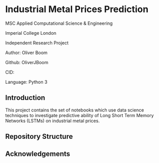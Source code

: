 # Industrial Metal Prices Prediction

MSC Applied Computational Science & Engineering

Imperial College London

Independent Research Project

Author: Oliver Boom

Github: OliverJBoom

CID: 

Language: Python 3

## Introduction

This project contains the set of notebooks which use data science techniques to investigate predictive ability of Long Short Term Memory Networks (LSTMs) on industrial metal prices.

## Repository Structure


## Acknowledgements


